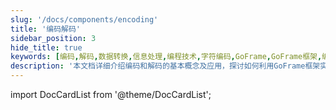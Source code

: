 ```yaml
---
slug: '/docs/components/encoding'
title: '编码解码'
sidebar_position: 3
hide_title: true
keywords: [编码,解码,数据转换,信息处理,编程技术,字符编码,GoFrame,GoFrame框架,编码标准,数据压缩]
description: '本文档详细介绍编码和解码的基本概念及应用，探讨如何利用GoFrame框架实现高效的数据转换与信息处理。涵盖了各种编码标准及其在编程技术中的实际应用，帮助开发者掌握字符编码和数据压缩的技巧。'
---
```


import DocCardList from '@theme/DocCardList';

<DocCardList />